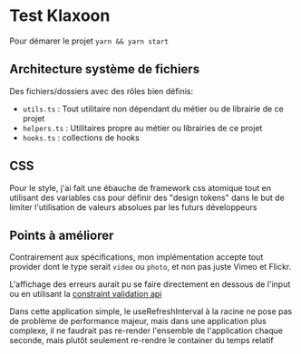 # Test Klaxoon

Pour démarer le projet
`yarn && yarn start`

## Architecture système de fichiers

Des fichiers/dossiers avec des rôles bien définis:

- `utils.ts` : Tout utilitaire non dépendant du métier ou de librairie de ce projet
- `helpers.ts` : Utilitaires propre au métier ou librairies de ce projet
- `hooks.ts` : collections de hooks

## CSS

Pour le style, j'ai fait une ébauche de framework css atomique tout en utilisant des variables css pour définir des "design tokens" dans le but de limiter l'utilisation de valeurs absolues par les futurs développeurs

## Points à améliorer

Contrairement aux spécifications, mon implémentation accepte tout provider dont le type serait `video` ou `photo`, et non pas juste Vimeo et Flickr.

L'affichage des erreurs aurait pu se faire directement en dessous de l'input ou en utilisant la [constraint validation api](https://developer.mozilla.org/en-US/docs/Web/API/Constraint_validation)

Dans cette application simple, le useRefreshInterval à la racine ne pose pas de problème de performance majeur, mais dans une application plus complexe, il ne faudrait pas re-render l'ensemble de l'application chaque seconde, mais plutôt seulement re-rendre le container du temps relatif
